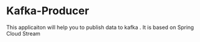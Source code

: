 # Kafka-Producer
This applicaiton will help you to publish data to kafka . It is based on Spring Cloud Stream
